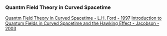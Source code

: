 ### Quantm Field Theory in Curved Spacetime

[Quantm Field Theory in Curved Spacetime - L.H. Ford - 1997](https://arxiv.org/abs/gr-qc/9707062)
[Introduction to Quantum Fields in Curved Spacetime and the Hawking Effect - Jacobson - 2003](https://arxiv.org/abs/gr-qc/0308048)

